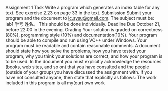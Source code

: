 Assignment 1
Task
Write a program which generates an index table for any text. See exercise 2.23 on page 33 in the text.
Submission
Submit your program and the document to lc.sysu@gmail.com. The subject must be: lab1 学号 姓名。 This should be done individually.
Deadline
Due October 21, before 22:00 in the evening.
Grading
Your solution is graded on correctness (80%), programming style (10%) and documentation(10%).
Your program should be able to compile and run using VC++ under Windows.
Your program must be readable and contain reasonable comments.
A document should state how you solve the problems, how you have tested your program, why you think your solutions are correct, and how your program is to be used.
In the document you must explicitly acknowledge the resources (books, web sites, and so on) that you have consulted and the people (outside of your group) you have discussed the assignment with. If you have not consulted anyone, then state that explicitly as follows: The work included in this program is all my(our) own work
